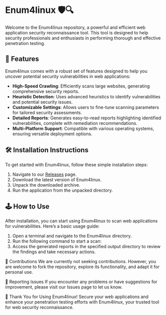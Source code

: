 # Enum4linux 🛡️🔍

Welcome to the Enum4linux repository, a powerful and efficient web application security reconnaissance tool. This tool is designed to help security professionals and enthusiasts in performing thorough and effective penetration testing.

## 🚀 Features

Enum4linux comes with a robust set of features designed to help you uncover potential security vulnerabilities in web applications:

- **High-Speed Crawling**: Efficiently scans large websites, generating comprehensive security reports.
- **Heuristic Detection**: Uses advanced heuristics to identify vulnerabilities and potential security issues.
- **Customizable Settings**: Allows users to fine-tune scanning parameters for tailored security assessments.
- **Detailed Reports**: Generates easy-to-read reports highlighting identified vulnerabilities, complete with remediation recommendations.
- **Multi-Platform Support**: Compatible with various operating systems, ensuring versatile deployment options.

## 🛠️ Installation Instructions

To get started with Enum4linux, follow these simple installation steps:

1. Navigate to our [Releases](../../releases) page.
2. Download the latest version of Enum4linux.
3. Unpack the downloaded archive.
4. Run the application from the unpacked directory.

## 🕹️ How to Use

After installation, you can start using Enum4linux to scan web applications for vulnerabilities. Here’s a basic usage guide:

1. Open a terminal and navigate to the Enum4linux directory.
2. Run the following command to start a scan:
3. Access the generated reports in the specified output directory to review the findings and take necessary actions.

🛑 Contributions
We are currently not seeking contributions. However, you are welcome to fork the repository, explore its functionality, and adapt it for personal use.

🐞 Reporting Issues
If you encounter any problems or have suggestions for improvement, please visit our Issues page to let us know.

🌟 Thank You for Using Enum4linux!
Secure your web applications and enhance your penetration testing efforts with Enum4linux, your trusted tool for web security reconnaissance.
